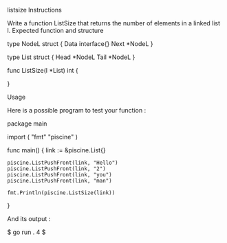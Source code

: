 listsize
Instructions

Write a function ListSize that returns the number of elements in a linked list l.
Expected function and structure

type NodeL struct {
	Data interface{}
	Next *NodeL
}

type List struct {
	Head *NodeL
	Tail *NodeL
}

func ListSize(l *List) int {

}

Usage

Here is a possible program to test your function :

package main

import (
	"fmt"
	"piscine"
)

func main() {
	link := &piscine.List{}

	piscine.ListPushFront(link, "Hello")
	piscine.ListPushFront(link, "2")
	piscine.ListPushFront(link, "you")
	piscine.ListPushFront(link, "man")

	fmt.Println(piscine.ListSize(link))
}

And its output :

$ go run .
4
$
